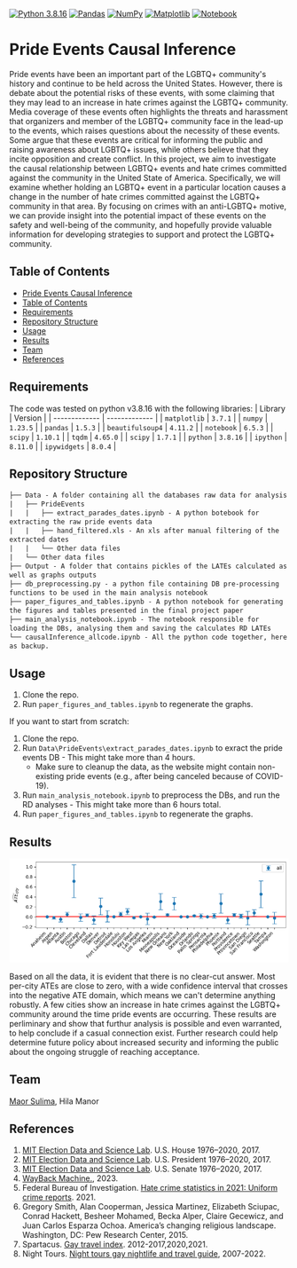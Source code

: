 [![Python 3.8.16](https://img.shields.io/badge/python-3.8.16+-blue?logo=python&logoColor=white)](https://www.python.org/downloads/release/python-3816/)
[![Pandas](https://img.shields.io/badge/pandas-1.5.3+-green?logo=pandas&logoColor=white)](https://pypi.org/project/pandas/1.5.3/)
[![NumPy](https://img.shields.io/badge/numpy-1.23.5+-green?logo=numpy&logoColor=white)](https://pypi.org/project/numpy/1.23.5/)
[![Matplotlib](https://img.shields.io/badge/matplotlib-3.7.1+-green?logo=plotly&logoColor=white)](https://pypi.org/project/matplotlib/3.7.1)
[![Notebook](https://img.shields.io/badge/notebook-6.5.3+-green?logo=jupyter&logoColor=white)](https://pypi.org/project/notebook/6.5.3)

# Pride Events Causal Inference

Pride events have been an important part of the LGBTQ+ community's history and continue to be held across the United States.
However, there is debate about the potential risks of these events, with some claiming that they may lead to an increase in hate crimes against the LGBTQ+ community.
Media coverage of these events often highlights the threats and harassment that organizers and member of the LGBTQ+ community face in the lead-up to the events, which raises questions about the necessity of these events.
Some argue that these events are critical for informing the public and raising awareness about LGBTQ+ issues, while others believe that they incite opposition and create conflict.
In this project, we aim to investigate the causal relationship between LGBTQ+ events and hate crimes committed against the community in the United State of America.
Specifically, we will examine whether holding an LGBTQ+ event in a particular location causes a change in the number of hate crimes committed against the LGBTQ+ community in that area.
By focusing on crimes with an anti-LGBTQ+ motive, we can provide insight into the potential impact of these events on the safety and well-being of the community, and hopefully provide valuable information for developing strategies to support and protect the LGBTQ+ community.

## Table of Contents

- [Pride Events Causal Inference](#pride-events-causal-inference)
- [Table of Contents](#table-of-contents)
- [Requirements](#requirements)
- [Repository Structure](#repository-structure)
- [Usage](#usage)
- [Results](#results)
- [Team](#team)
- [References](#references)

## Requirements

The code was tested on python v3.8.16 with the following libraries:
| Library | Version |
| ------------- | ------------- |
| `matplotlib` | `3.7.1` |
| `numpy` | `1.23.5` |
| `pandas` | `1.5.3` |
| `beautifulsoup4` | `4.11.2` |
| `notebook` | `6.5.3` |
| `scipy` | `1.10.1` |
| `tqdm` | `4.65.0` |
| `scipy` | `1.7.1` |
| `python` | `3.8.16` |
| `ipython` | `8.11.0` |
| `ipywidgets` | `8.0.4` |

## Repository Structure

```batch
├── Data - A folder containing all the databases raw data for analysis
|   ├── PrideEvents
|   |	├── extract_parades_dates.ipynb - A python botebook for extracting the raw pride events data 
|   |	├── hand_filtered.xls - An xls after manual filtering of the extracted dates
|   |	└── Other data files
|   └── Other data files
├── Output - A folder that contains pickles of the LATEs calculated as well as graphs outputs
├── db_preprocessing.py - a python file containing DB pre-processing functions to be used in the main analysis notebook
├── paper_figures_and_tables.ipynb - A python notebook for generating the figures and tables presented in the final project paper
├── main_analysis_notebook.ipynb - The notebook responsible for loading the DBs, analysing them and saving the calculates RD LATEs
└── causalInference_allcode.ipynb - All the python code together, here as backup.
```

## Usage

1. Clone the repo.
2. Run `paper_figures_and_tables.ipynb` to regenerate the graphs.

If you want to start from scratch:

1. Clone the repo.
2. Run `Data\PrideEvents\extract_parades_dates.ipynb` to exract the pride events DB - This might take more than 4 hours.
    - Make sure to cleanup the data, as the website might contain non-existing pride events (e.g., after being canceled because of COVID-19).
3. Run `main_analysis_notebook.ipynb` to preprocess the DBs, and run the RD analyses - This might take more than 6 hours total.
4. Run `paper_figures_and_tables.ipynb` to regenerate the graphs.

## Results

![Final ATE estimations](Output/graphs/percity.png)

Based on all the data, it is evident that there is no clear-cut answer.
Most per-city ATEs are close to zero, with a wide confidence interval that crosses into the negative ATE domain, which means we can't determine anything robustly.
A few cities show an increase in hate crimes against the LGBTQ+ community around the time pride events are occurring. These results are perliminary and show that furthur analysis is possible and even warranted, to help conclude if a casual connection exist.
Further research could help determine future policy about increased security and informing the public about the ongoing struggle of reaching acceptance.

## Team

[Maor Sulima](https://www.github.com/maorsulima), Hila Manor

## References

1. [MIT Election Data and Science Lab](https://electionlab.mit.edu/data#data). U.S. House 1976–2020, 2017.
2. [MIT Election Data and Science Lab](https://electionlab.mit.edu/data#data). U.S. President 1976–2020, 2017.
3. [MIT Election Data and Science Lab](https://electionlab.mit.edu/data#data). U.S. Senate 1976–2020, 2017.
4. [WayBack Machine.](https://web.archive.org), 2023.
5. Federal Bureau of Investigation. [Hate crime statistics in 2021: Uniform crime reports](https://www.fbi.gov/services/cjis/ucr/hate-crime). 2021.
6. Gregory Smith, Alan Cooperman, Jessica Martinez, Elizabeth Sciupac, Conrad Hackett, Besheer Mohamed, Becka Alper, Claire Gecewicz, and Juan Carlos Esparza Ochoa. America’s changing religious landscape. Washington, DC: Pew Research Center, 2015.
7. Spartacus. [Gay travel index](https://spartacus.gayguide.travel/blog/spartacus-gay-travel-index/). 2012-2017,2020,2021.
8. Night Tours. [Night tours gay nightlife and travel guide](https://www.nighttours.com/gaypride/), 2007-2022.
